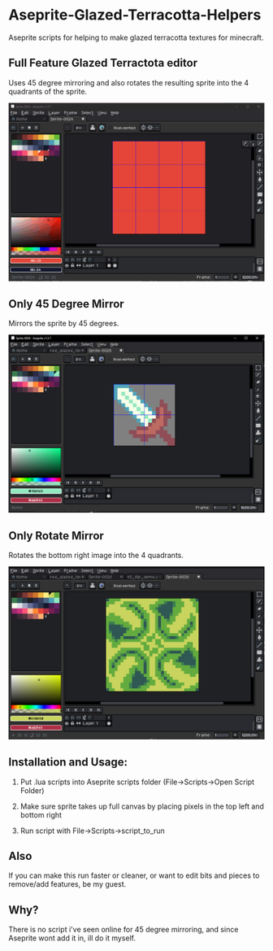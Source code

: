 # Aseprite-Glazed-Terracotta-Helpers
Aseprite scripts for helping to make glazed terracotta textures for minecraft.

## Full Feature Glazed Terractota editor
Uses 45 degree mirroring and also rotates the resulting sprite into the 4 quadrants of the sprite.


![demo](glazededitordemo.gif)

## Only 45 Degree Mirror
Mirrors the sprite by 45 degrees.


![demo](45_flip_demo.png)

## Only Rotate Mirror
Rotates the bottom right image into the 4 quadrants.


![demo](rotate_mirror_demo.png)


## Installation and Usage:
1. Put .lua scripts into Aseprite scripts folder (File->Scripts->Open Script Folder)

2. Make sure sprite takes up full canvas by placing pixels in the top left and bottom right

3. Run script with File->Scripts->script_to_run


## Also
If you can make this run faster or cleaner, or want to edit bits and pieces to remove/add features, be my guest.

## Why?
There is no script i've seen online for 45 degree mirroring, and since Aseprite wont add it in, ill do it myself.
